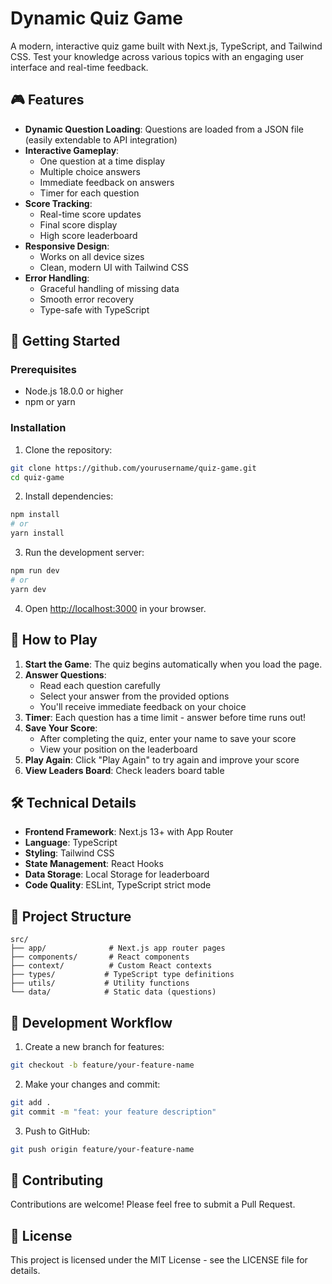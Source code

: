 # Dynamic Quiz Game

A modern, interactive quiz game built with Next.js, TypeScript, and Tailwind CSS. Test your knowledge across various topics with an engaging user interface and real-time feedback.

## 🎮 Features

- **Dynamic Question Loading**: Questions are loaded from a JSON file (easily extendable to API integration)
- **Interactive Gameplay**: 
  - One question at a time display
  - Multiple choice answers
  - Immediate feedback on answers
  - Timer for each question
- **Score Tracking**: 
  - Real-time score updates
  - Final score display
  - High score leaderboard
- **Responsive Design**: 
  - Works on all device sizes
  - Clean, modern UI with Tailwind CSS
- **Error Handling**: 
  - Graceful handling of missing data
  - Smooth error recovery
  - Type-safe with TypeScript

## 🚀 Getting Started

### Prerequisites

- Node.js 18.0.0 or higher
- npm or yarn

### Installation

1. Clone the repository:
```bash
git clone https://github.com/yourusername/quiz-game.git
cd quiz-game
```

2. Install dependencies:
```bash
npm install
# or
yarn install
```

3. Run the development server:
```bash
npm run dev
# or
yarn dev
```

4. Open [http://localhost:3000](http://localhost:3000) in your browser.

## 🎯 How to Play

1. **Start the Game**: The quiz begins automatically when you load the page.
2. **Answer Questions**: 
   - Read each question carefully
   - Select your answer from the provided options
   - You'll receive immediate feedback on your choice
3. **Timer**: Each question has a time limit - answer before time runs out!
4. **Save Your Score**: 
   - After completing the quiz, enter your name to save your score
   - View your position on the leaderboard
5. **Play Again**: Click "Play Again" to try again and improve your score
6. **View Leaders Board**: Check leaders board table

## 🛠️ Technical Details

- **Frontend Framework**: Next.js 13+ with App Router
- **Language**: TypeScript
- **Styling**: Tailwind CSS
- **State Management**: React Hooks
- **Data Storage**: Local Storage for leaderboard
- **Code Quality**: ESLint, TypeScript strict mode

## 📝 Project Structure

```
src/
├── app/              # Next.js app router pages
├── components/       # React components
├── context/          # Custom React contexts
├── types/           # TypeScript type definitions
├── utils/           # Utility functions
└── data/            # Static data (questions)
```

## 🔄 Development Workflow

1. Create a new branch for features:
```bash
git checkout -b feature/your-feature-name
```

2. Make your changes and commit:
```bash
git add .
git commit -m "feat: your feature description"
```

3. Push to GitHub:
```bash
git push origin feature/your-feature-name
```

## 🤝 Contributing

Contributions are welcome! Please feel free to submit a Pull Request.

## 📄 License

This project is licensed under the MIT License - see the LICENSE file for details.
